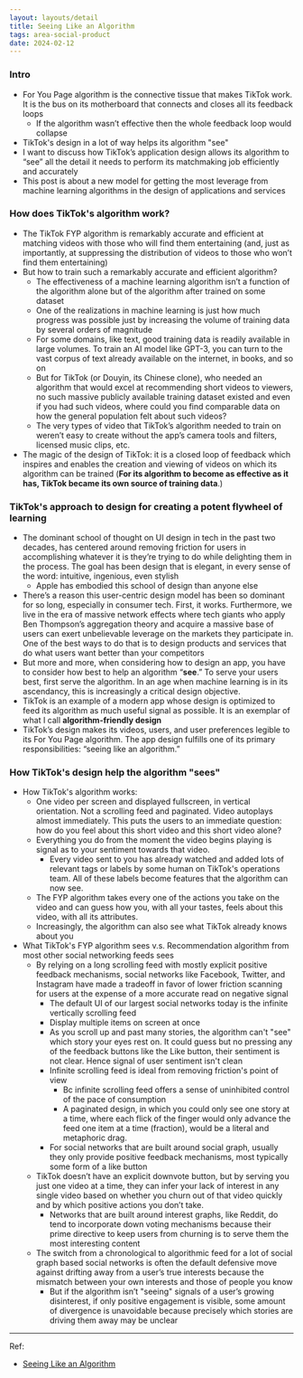 ```yaml
---
layout: layouts/detail
title: Seeing Like an Algorithm
tags: area-social-product
date: 2024-02-12
---
```

### Intro
- For You Page algorithm is the connective tissue that makes TikTok work. It is the bus on its motherboard that connects and closes all its feedback loops
    - If the algorithm wasn’t effective then the whole feedback loop would collapse
- TikTok's design in a lot of way helps its algorithm "see"
- I want to discuss how TikTok’s application design allows its algorithm to “see” all the detail it needs to perform its matchmaking job efficiently and accurately
- This post is about a new model for getting the most leverage from machine learning algorithms in the design of applications and services

### How does TikTok's algorithm work?
- The TikTok FYP algorithm is remarkably accurate and efficient at matching videos with those who will find them entertaining (and, just as importantly, at suppressing the distribution of videos to those who won’t find them entertaining)
- But how to train such a remarkably accurate and efficient algorithm?
    - The effectiveness of a machine learning algorithm isn’t a function of the algorithm alone but of the algorithm after trained on some dataset
    - One of the realizations in machine learning is just how much progress was possible just by increasing the volume of training data by several orders of magnitude
    - For some domains, like text, good training data is readily available in large volumes. To train an AI model like GPT-3, you can turn to the vast corpus of text already available on the internet, in books, and so on
    - But for TikTok (or Douyin, its Chinese clone), who needed an algorithm that would excel at recommending short videos to viewers, no such massive publicly available training dataset existed and even if you had such videos, where could you find comparable data on how the general population felt about such videos?
    - The very types of video that TikTok’s algorithm needed to train on weren’t easy to create without the app’s camera tools and filters, licensed music clips, etc.
- The magic of the design of TikTok: it is a closed loop of feedback which inspires and enables the creation and viewing of videos on which its algorithm can be trained (**For its algorithm to become as effective as it has, TikTok became its own source of training data**.)

### TikTok's approach to design for creating a potent flywheel of learning
- The dominant school of thought on UI design in tech in the past two decades, has centered around removing friction for users in accomplishing whatever it is they’re trying to do while delighting them in the process. The goal has been design that is elegant, in every sense of the word: intuitive, ingenious, even stylish
    - Apple has embodied this school of design than anyone else
- There’s a reason this user-centric design model has been so dominant for so long, especially in consumer tech. First, it works. Furthermore, we live in the era of massive network effects where tech giants who apply Ben Thompson’s aggregation theory and acquire a massive base of users can exert unbelievable leverage on the markets they participate in. One of the best ways to do that is to design products and services that do what users want better than your competitors
- But more and more, when considering how to design an app, you have to consider how best to help an algorithm “**see**.” To serve your users best, first serve the algorithm. In an age when machine learning is in its ascendancy, this is increasingly a critical design objective.
- TikTok is an example of a modern app whose design is optimized to feed its algorithm as much useful signal as possible. It is an exemplar of what I call **algorithm-friendly design**
- TikTok’s design makes its videos, users, and user preferences legible to its For You Page algorithm. The app design fulfills one of its primary responsibilities: “seeing like an algorithm.”

### How TikTok's design help the algorithm "sees"
- How TikTok's algorithm works:
    - One video per screen and displayed fullscreen, in vertical orientation. Not a scrolling feed and paginated. Video autoplays almost immediately. This puts the users to an immediate question: how do you feel about this short video and this short video alone?
    - Everything you do from the moment the video begins playing is signal as to your sentiment towards that video.
        - Every video sent to you has already watched and added lots of relevant tags or labels by some human on TikTok's operations team. All of these labels become features that the algorithm can now see.
    - The FYP algorithm takes every one of the actions you take on the video and can guess how you, with all your tastes, feels about this video, with all its attributes.
    - Increasingly, the algorithm can also see what TikTok already knows about you
- What TikTok's FYP algorithm sees v.s. Recommendation algorithm from most other social networking feeds sees
    - By relying on a long scrolling feed with mostly explicit positive feedback mechanisms, social networks like Facebook, Twitter, and Instagram have made a tradeoff in favor of lower friction scanning for users at the expense of a more accurate read on negative signal
        - The default UI of our largest social networks today is the infinite vertically scrolling feed
        - Display multiple items on screen at once
        - As you scroll up and past many stories, the algorithm can't "see" which story your eyes rest on. It could guess but no pressing any of the feedback buttons like the Like button, their sentiment is not clear. Hence signal of user sentiment isn't clean
        - Infinite scrolling feed is ideal from removing friction's point of view
            - Bc infinite scrolling feed offers a sense of uninhibited control of the pace of consumption
            - A paginated design, in which you could only see one story at a time, where each flick of the finger would only advance the feed one item at a time (fraction), would be a literal and metaphoric drag.
        - For social networks that are built around social graph, usually they only provide positive feedback mechanisms, most typically some form of a like button
    - TikTok doesn’t have an explicit downvote button, but by serving you just one video at a time, they can infer your lack of interest in any single video based on whether you churn out of that video quickly and by which positive actions you don’t take.
        - Networks that are built around interest graphs, like Reddit, do tend to incorporate down voting mechanisms because their prime directive to keep users from churning is to serve them the most interesting content
    - The switch from a chronological to algorithmic feed for a lot of social graph based social networks is often the default defensive move against drifting away from a user’s true interests because the mismatch between your own interests and those of people you know
        - But if the algorithm isn’t "seeing" signals of a user’s growing disinterest, if only positive engagement is visible, some amount of divergence is unavoidable because precisely which stories are driving them away may be unclear

---

Ref:
- <a href="https://www.eugenewei.com/blog/2020/9/18/seeing-like-an-algorithm" target="_blank">Seeing Like an Algorithm</a>
